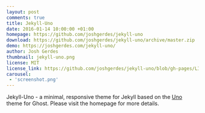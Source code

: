 ```yaml
---
layout: post
comments: true
title: Jekyll-Uno
date: 2016-01-14 10:00:00 +01:00
homepage: https://github.com/joshgerdes/jekyll-uno
download: https://github.com/joshgerdes/jekyll-uno/archive/master.zip
demo: https://joshgerdes.com/jekyll-uno/
author: Josh Gerdes
thumbnail: jekyll-uno.png
license: MIT
license_link: https://github.com/joshgerdes/jekyll-uno/blob/gh-pages/LICENSE
carousel:
 - 'screenshot.png'
---
```


Jekyll-Uno - a minimal, responsive theme for Jekyll based on the [Uno](https://github.com/daleanthony/Uno) theme for Ghost. Please visit the homepage for more details.
